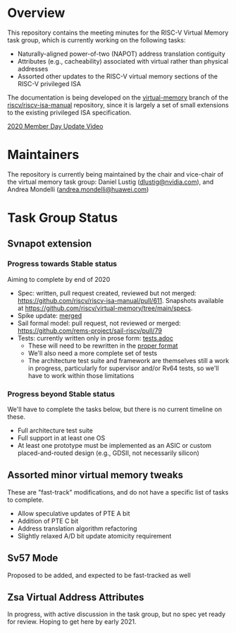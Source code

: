 # Overview

This repository contains the meeting minutes for the RISC-V Virtual Memory task
group, which is currently working on the following tasks:

* Naturally-aligned power-of-two (NAPOT) address translation contiguity
* Attributes (e.g., cacheability) associated with virtual rather than physical
  addresses
* Assorted other updates to the RISC-V virtual memory sections of the RISC-V
  privileged ISA

The documentation is being developed on the
[virtual-memory](https://github.com/riscv/riscv-isa-manual/tree/virtual-memory)
branch of the
[riscv/riscv-isa-manual](https://github.com/riscv/riscv-isa-manual/)
repository, since it is largely a set of small extensions to the existing
privileged ISA specification.

[2020 Member Day Update Video](https://lists.riscv.org/g/allmem/files/Member%20Day%202020/MemberDay2020VirtualMemory.mp4)

# Maintainers

The repository is currently being maintained by the chair and vice-chair of
the virtual memory task group: Daniel Lustig (dlustig@nvidia.com), and Andrea
Mondelli (andrea.mondelli@huawei.com)

# Task Group Status

## Svnapot extension

### Progress towards Stable status
Aiming to complete by end of 2020

* Spec: written, pull request created, reviewed but not merged:
  https://github.com/riscv/riscv-isa-manual/pull/611.
  Snapshots available at https://github.com/riscv/virtual-memory/tree/main/specs.
* Spike update: [merged](https://github.com/riscv/riscv-isa-sim/commit/fce242a5d495db731eee6571916399d10ec531e9)
* Sail formal model: pull request, not reviewed or merged: https://github.com/rems-project/sail-riscv/pull/79
* Tests: currently written only in prose form: [tests.adoc](tests.adoc)
  * These will need to be rewritten in the [proper format](https://github.com/riscv/riscv-compliance)
  * We'll also need a more complete set of tests
  * The architecture test suite and framework are themselves still a work in
    progress, particularly for supervisor and/or Rv64 tests, so we'll have to
    work within those limitations

### Progress beyond Stable status
We'll have to complete the tasks below, but there is no current timeline on
these.

* Full architecture test suite
* Full support in at least one OS
* At least one prototype must be implemented as an ASIC or custom
  placed-and-routed design (e.g., GDSII, not necessarily silicon)

## Assorted minor virtual memory tweaks
These are "fast-track" modifications, and do not have a specific list of tasks
to complete.

* Allow speculative updates of PTE A bit
* Addition of PTE C bit
* Address translation algorithm refactoring
* Slightly relaxed A/D bit update atomicity requirement

## Sv57 Mode
Proposed to be added, and expected to be fast-tracked as well

## Zsa Virtual Address Attributes
In progress, with active discussion in the task group, but no spec yet ready
for review.  Hoping to get here by early 2021.
